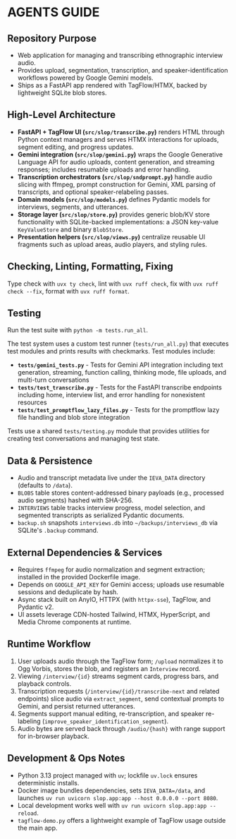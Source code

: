 # AGENTS GUIDE

## Repository Purpose
- Web application for managing and transcribing ethnographic interview audio.
- Provides upload, segmentation, transcription, and speaker-identification workflows powered by Google Gemini models.
- Ships as a FastAPI app rendered with TagFlow/HTMX, backed by lightweight SQLite blob stores.

## High-Level Architecture
- **FastAPI + TagFlow UI (`src/slop/transcribe.py`)** renders HTML through Python context managers and serves HTMX interactions for uploads, segment editing, and progress updates.
- **Gemini integration (`src/slop/gemini.py`)** wraps the Google Generative Language API for audio uploads, content generation, and streaming responses; includes resumable uploads and error handling.
- **Transcription orchestrators (`src/slop/sndprompt.py`)** handle audio slicing with ffmpeg, prompt construction for Gemini, XML parsing of transcripts, and optional speaker-relabeling passes.
- **Domain models (`src/slop/models.py`)** defines Pydantic models for interviews, segments, and utterances.
- **Storage layer (`src/slop/store.py`)** provides generic blob/KV store functionality with SQLite-backed implementations: a JSON key-value `KeyValueStore` and binary `BlobStore`.
- **Presentation helpers (`src/slop/views.py`)** centralize reusable UI fragments such as upload areas, audio players, and styling rules.

## Checking, Linting, Formatting, Fixing

Type check with `uvx ty check`, lint with `uvx ruff check`, fix with `uvx ruff check --fix`,
format with `uvx ruff format`.

## Testing

Run the test suite with `python -m tests.run_all`. 

The test system uses a custom test runner (`tests/run_all.py`) that executes test modules and prints results with checkmarks. Test modules include:
- **`tests/gemini_tests.py`** - Tests for Gemini API integration including text generation, streaming, function calling, thinking mode, file uploads, and multi-turn conversations
- **`tests/test_transcribe.py`** - Tests for the FastAPI transcribe endpoints including home, interview list, and error handling for nonexistent resources
- **`tests/test_promptflow_lazy_files.py`** - Tests for the promptflow lazy file handling and blob store integration

Tests use a shared `tests/testing.py` module that provides utilities for creating test conversations and managing test state.

## Data & Persistence
- Audio and transcript metadata live under the `IEVA_DATA` directory (defaults to `/data`).
- `BLOBS` table stores content-addressed binary payloads (e.g., processed audio segments) hashed with SHA-256.
- `INTERVIEWS` table tracks interview progress, model selection, and segmented transcripts as serialized Pydantic documents.
- `backup.sh` snapshots `interviews.db` into `~/backups/interviews_db` via SQLite's `.backup` command.

## External Dependencies & Services
- Requires `ffmpeg` for audio normalization and segment extraction; installed in the provided Dockerfile image.
- Depends on `GOOGLE_API_KEY` for Gemini access; uploads use resumable sessions and deduplicate by hash.
- Async stack built on AnyIO, HTTPX (with `httpx-sse`), TagFlow, and Pydantic v2.
- UI assets leverage CDN-hosted Tailwind, HTMX, HyperScript, and Media Chrome components at runtime.

## Runtime Workflow
1. User uploads audio through the TagFlow form; `/upload` normalizes it to Ogg Vorbis, stores the blob, and registers an `Interview` record.
2. Viewing `/interview/{id}` streams segment cards, progress bars, and playback controls.
3. Transcription requests (`/interview/{id}/transcribe-next` and related endpoints) slice audio via `extract_segment`, send contextual prompts to Gemini, and persist returned utterances.
4. Segments support manual editing, re-transcription, and speaker re-labeling (`improve_speaker_identification_segment`).
5. Audio bytes are served back through `/audio/{hash}` with range support for in-browser playback.

## Development & Ops Notes
- Python 3.13 project managed with `uv`; lockfile `uv.lock` ensures deterministic installs.
- Docker image bundles dependencies, sets `IEVA_DATA=/data`, and launches `uv run uvicorn slop.app:app --host 0.0.0.0 --port 8080`.
- Local development works well with `uv run uvicorn slop.app:app --reload`.
- `tagflow-demo.py` offers a lightweight example of TagFlow usage outside the main app.
